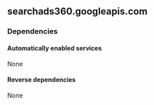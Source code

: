 ## searchads360.googleapis.com

### Dependencies

#### Automatically enabled services

None

#### Reverse dependencies

None

